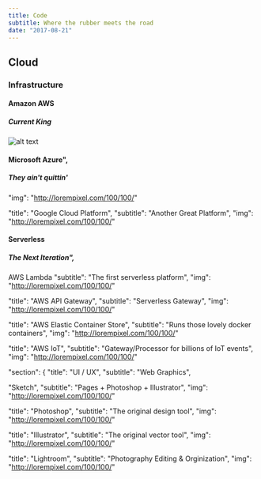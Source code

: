 ```yaml
---
title: Code
subtitle: Where the rubber meets the road
date: "2017-08-21"
---
```


## Cloud

### Infrastructure

#### Amazon AWS

##### Current King

![alt text](http://lorempixel.com/100/100/ "Logo Title Text 1")

#### Microsoft Azure",

##### They ain't quittin'

"img": "http://lorempixel.com/100/100/"

"title": "Google Cloud Platform",
"subtitle": "Another Great Platform",
"img": "http://lorempixel.com/100/100/"

#### Serverless

##### The Next Iteration",

AWS Lambda
"subtitle": "The first serverless platform",
"img": "http://lorempixel.com/100/100/"

"title": "AWS API Gateway",
"subtitle": "Serverless Gateway",
"img": "http://lorempixel.com/100/100/"

"title": "AWS Elastic Container Store",
"subtitle": "Runs those lovely docker containers",
"img": "http://lorempixel.com/100/100/"

"title": "AWS IoT",
"subtitle": "Gateway/Processor for billions of IoT events",
"img": "http://lorempixel.com/100/100/"

"section": {
"title": "UI / UX",
"subtitle": "Web Graphics",

"Sketch",
"subtitle": "Pages + Photoshop + Illustrator",
"img": "http://lorempixel.com/100/100/"

"title": "Photoshop",
"subtitle": "The original design tool",
"img": "http://lorempixel.com/100/100/"

"title": "Illustrator",
"subtitle": "The original vector tool",
"img": "http://lorempixel.com/100/100/"

"title": "Lightroom",
"subtitle": "Photography Editing & Orginization",
"img": "http://lorempixel.com/100/100/"
